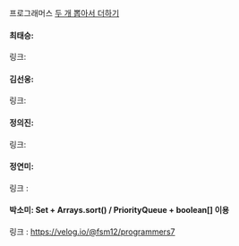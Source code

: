 프로그래머스 [두 개 뽑아서 더하기](https://school.programmers.co.kr/learn/courses/30/lessons/68644)<br>

#### 최태승: 
링크: 

#### 김선웅:
링크:

#### 정의진: 
링크:

#### 정연미:
링크 : 

#### 박소미: Set + Arrays.sort() / PriorityQueue + boolean[] 이용
링크 : https://velog.io/@fsm12/programmers7
